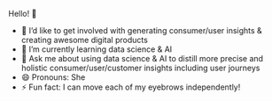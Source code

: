 Hello! 👋

- 🔭 I’d like to get involved with generating consumer/user insights & creating awesome digital products
- 🌱 I’m currently learning data science & AI
- 💬 Ask me about using data science & AI to distill more precise and holistic consumer/user/customer insights including user journeys
- 😄 Pronouns: She
- ⚡ Fun fact: I can move each of my eyebrows independently!

